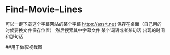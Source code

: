 # Find-Movie-Lines
可以一键下载这个字幕网站的某个字幕 https://assrt.net
保存在桌面（自己用的时候要换文件保存位置）
然后搜索其中字幕文件 某个词语或者某句话 出现的时间和那句话

##用于做影视截图

